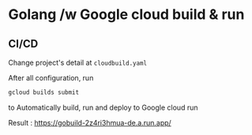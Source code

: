 # Golang /w Google cloud build & run
## CI/CD

Change project's detail at  `cloudbuild.yaml`

After all configuration, run

```sh
gcloud builds submit 
```
to Automatically build, run and deploy to Google cloud run

Result : https://gobuild-2z4ri3hmua-de.a.run.app/

